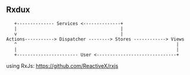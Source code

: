 ## Rxdux

       +-------------- Services <--------------+          
       |                                       |
       v                                       |
    Actions-----------> Dispatcher --------> Stores ------------> Views
       ^                                                            |
       |                                                            |  
       +----------------------- User <------------------------------+

  using RxJs: https://github.com/ReactiveX/rxjs
        